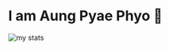 # I am Aung Pyae Phyo  👋
<img alt="my stats" src="https://github-readme-stats.vercel.app/api?username=aungpyaephyo-dev">
